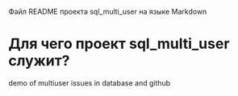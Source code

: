 Файл README проекта sql_multi_user на языке Markdown

#  Для чего проект sql_multi_user служит?
demo of multiuser issues in database and github


